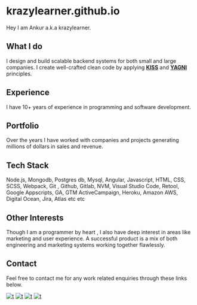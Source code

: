 
# krazylearner.github.io

Hey I am Ankur a.k.a krazylearner.

      
What I do
-------------
I design and build scalable backend systems for both small and large companies. I create well-crafted clean code by applying  [**KISS**](https://en.wikipedia.org/wiki/KISS_principle) and [**YAGNI**](https://en.wikipedia.org/wiki/You_aren%27t_gonna_need_it) principles.

Experience
-------------
I have 10+ years of experience in programming and software development.

Portfolio
-------------
Over the years I have worked with companies and projects generating millions of dollars in sales and revenue.

Tech Stack
-------------

Node.js, Mongodb, Postgres db, Mysql, Angular, Javascript, HTML, CSS, SCSS, Webpack, Git , Github, Gitlab, NVM, Visual Studio Code, Retool, Google Appscripts, GA, GTM
ActiveCampaign, Heroku, Amazon AWS, Digital Ocean, Jira, Atlas etc etc

Other Interests
------------

Though I am a programmer by heart , I also have deep interest in areas like marketing and user experience. 
A successful  product is a mix of both engineering and marketing systems working together flawlessly.

Contact
-------------

Feel free to contact me for any work related enquiries through these links below.

[![t](https://img.shields.io/badge/LinkedIn-0077B5?style=for-the-badge&logo=linkedin&logoColor=white)](https://www.linkedin.com/in/ankurdev)
[![t](https://img.shields.io/badge/GitHub-100000?style=for-the-badge&logo=github&logoColor=white)](https://github.com/krazylearner)
[![t](https://img.shields.io/badge/Gmail-D14836?style=for-the-badge&logo=gmail&logoColor=white)](mailto:ankurbansal0562@gmail.com)
[![t](https://img.shields.io/badge/GitLab-330F63?style=for-the-badge&logo=gitlab&logoColor=white)](https://gitlab.com/rahulkumar)









